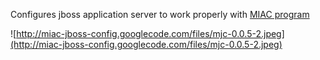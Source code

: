 Configures jboss application server to work properly with [MIAC program](http://www.ecom-ast.ru/)

![http://miac-jboss-config.googlecode.com/files/mjc-0.0.5-2.jpeg](http://miac-jboss-config.googlecode.com/files/mjc-0.0.5-2.jpeg)